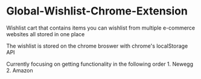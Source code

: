 # Global-Wishlist-Chrome-Extension
Wishlist cart that contains items you can wishlist from multiple e-commerce websites all stored in one place


The wishlist is stored on the chrome broswer with chrome's localStorage API

Currently focusing on getting functionality in the following order
    1. Newegg
    2. Amazon